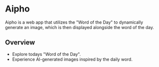 # Aipho

Aipho is a web app that utilizes the "Word of the Day" to dynamically generate an image, which is then displayed alongside the word of the day.

## Overview

- Explore todays "Word of the Day".
- Experience AI-generated images inspired by the daily word.
